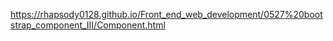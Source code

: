 
https://rhapsody0128.github.io/Front_end_web_development/0527%20bootstrap_component_III/Component.html

